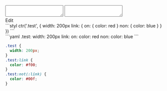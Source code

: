 <div data-size="250" class="code-cont" data-example="static-identifier">
    <div class="code">
        <div class="code-wrap">
            <textarea id="stylus"></textarea>
            <textarea id="css"></textarea>
            <div class="edit-code">
                <span>Edit</span>
            </div>
        </div>
    </div>
</div>

<div data-size="250" data-examples="stylus"></div>
```styl
ctr('.test', {
  width: 200px
  link: {
    on: {
      color: red
    }
    non: {
      color: blue
    }
  }
})
```

<div data-size="250" data-examples="yaml"></div>
```yaml
.test:
  width: 200px
  link:
    on:
      color: red
    non:
      color: blue
```

```css
.test {
  width: 200px;
}
.test:link {
  color: #f00;
}
.test:not(:link) {
  color: #00f;
}
```
<div class="cf"></div>
